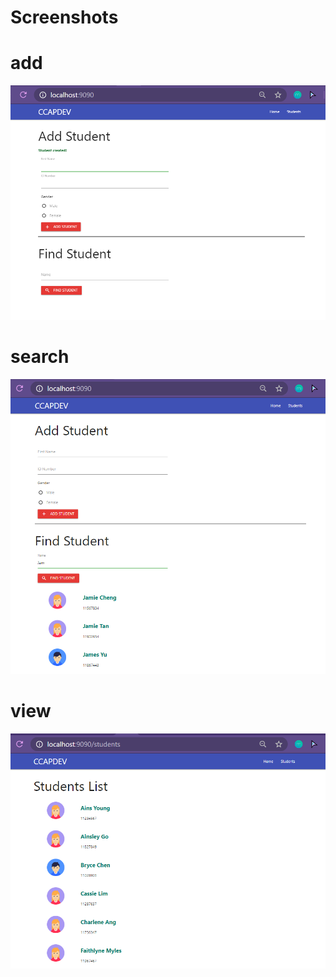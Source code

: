 # Screenshots

# add
![alt text](screens/added.PNG "ADD STUDENT")
# search
![alt text](screens/found.PNG "SEARCH STUDENT")
# view
![alt text](screens/list.PNG "VIEW STUDENTS LIST")